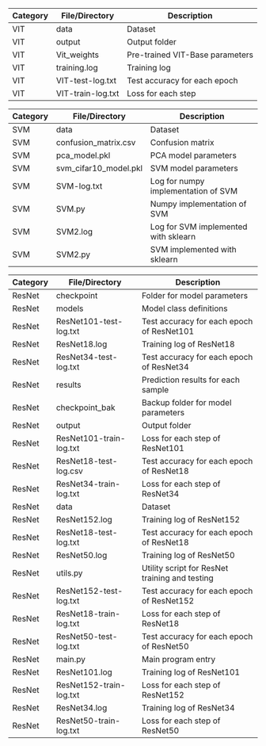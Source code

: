 | Category | File/Directory | Description |
| --- |  --- |  --- |
| VIT |  data | Dataset |
| VIT |  output | Output folder |
| VIT |  Vit_weights | Pre-trained VIT-Base parameters |
| VIT |  training.log | Training log |
| VIT |  VIT-test-log.txt | Test accuracy for each epoch |
| VIT |  VIT-train-log.txt | Loss for each step |

| Category | File/Directory | Description |
| --- |  --- |  --- |
| SVM |  data | Dataset |
| SVM |  confusion_matrix.csv | Confusion matrix |
| SVM |  pca_model.pkl | PCA model parameters |
| SVM |  svm_cifar10_model.pkl | SVM model parameters |
| SVM |  SVM-log.txt | Log for numpy implementation of SVM |
| SVM |  SVM.py | Numpy implementation of SVM |
| SVM |  SVM2.log | Log for SVM implemented with sklearn |
| SVM |  SVM2.py | SVM implemented with sklearn |

| Category | File/Directory | Description |
| --- |  --- |  --- |
| ResNet |  checkpoint | Folder for model parameters |
| ResNet |  models | Model class definitions |
| ResNet |  ResNet101-test-log.txt | Test accuracy for each epoch of ResNet101 |
| ResNet |  ResNet18.log | Training log of ResNet18 |
| ResNet |  ResNet34-test-log.txt | Test accuracy for each epoch of ResNet34 |
| ResNet |  results | Prediction results for each sample |
| ResNet |  checkpoint_bak | Backup folder for model parameters |
| ResNet |  output | Output folder |
| ResNet |  ResNet101-train-log.txt | Loss for each step of ResNet101 |
| ResNet |  ResNet18-test-log.csv | Test accuracy for each epoch of ResNet18 |
| ResNet |  ResNet34-train-log.txt | Loss for each step of ResNet34 |
| ResNet |  data | Dataset |
| ResNet |  ResNet152.log | Training log of ResNet152 |
| ResNet |  ResNet18-test-log.txt | Test accuracy for each epoch of ResNet18 |
| ResNet |  ResNet50.log | Training log of ResNet50 |
| ResNet |  utils.py | Utility script for ResNet training and testing |
| ResNet |  ResNet152-test-log.txt | Test accuracy for each epoch of ResNet152 |
| ResNet |  ResNet18-train-log.txt | Loss for each step of ResNet18 |
| ResNet |  ResNet50-test-log.txt | Test accuracy for each epoch of ResNet50 |
| ResNet |  main.py | Main program entry |
| ResNet |  ResNet101.log | Training log of ResNet101 |
| ResNet |  ResNet152-train-log.txt | Loss for each step of ResNet152 |
| ResNet |  ResNet34.log | Training log of ResNet34 |
| ResNet |  ResNet50-train-log.txt | Loss for each step of ResNet50 |
